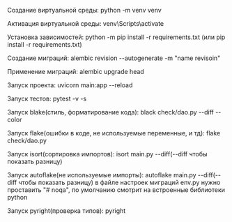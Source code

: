 <p>Создание виртуальной среды: python -m venv venv</p>
<p>Активация виртуальной среды: venv\Scripts\activate</p>
<p>Установка зависимостей: python -m pip install -r requirements.txt  (или pip install -r requirements.txt)
</p>
<p>Создание миграций: alembic revision --autogenerate -m "name revisoin"</p>
<p>Применение миграций: alembic upgrade head</p>
<p>Запуск проекта: uvicorn main:app --reload</p>
<p>Запуск тестов: pytest -v -s</p>

<p>Запуск blake(стиль, форматирование кода): black check/dao.py --diff --color</p>
<p>Запуск flake(ошибки в коде, не используемые переменные, и тд): flake check/dao.py</p>
<p>Запуск isort(сортировка импортов): isort main.py --diff(--diff чтобы показать разницу)</p>
<p>Запуск autoflake(не используемые импорты): autoflake main.py --diff(--diff чтобы показать разницу) в файле настроек миграций env.py нужно проставить "# noqa", по умолчанию смотрит на встроенные библиотеки python </p>
<p>Запуск pyright(проверка типов): pyright</p> 